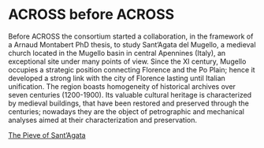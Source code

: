 # ACROSS before ACROSS

Before ACROSS the consortium started a collaboration, in the framework of a Arnaud Montabert PhD thesis, to study Sant’Agata del Mugello, a medieval church located in the Mugello basin in central Apennines (Italy), an exceptional site under many points of view. Since the XI century, Mugello occupies a strategic position connecting Florence and the Po Plain; hence it developed a strong link with the city of Florence lasting until Italian unification. The region boasts homogeneity of historical archives over seven centuries (1200-1900). Its valuable cultural heritage is characterized by medieval buildings, that have been restored and preserved through the centuries; nowadays they are the object of petrographic and mechanical analyses aimed at their characterization and preservation. 

[The Pieve of Sant’Agata](sant_agata_church)